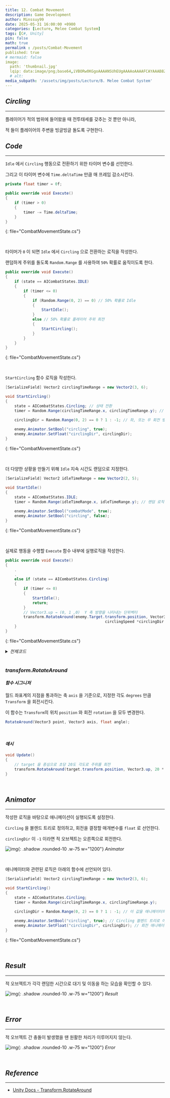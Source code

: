 ```yaml
---
title: 12. Combat Movement
description: Game Development
author: Minssuy99
date: 2025-05-31 16:00:00 +0900
categories: [Lecture, Melee Combat System]
tags: [C#, Unity]
pin: false
math: true
permalink : /posts/Combat-Movement
published: true
# mermaid: false
image:
  path: 'thumbnail.jpg'
  lqip: data:image/png;base64,iVBORw0KGgoAAAANSUhEUgAAAAoAAAAFCAYAAAB8ZH1oAAAAAXNSR0IArs4c6QAAAARnQU1BAACxjwv8YQUAAAAJcEhZcwAADsQAAA7EAZUrDhsAAADFSURBVBhXDcuxTsJAHIDx7393LW3vKgRjCYiDAzFOJuICg4smvohPweRbMTLBapwdkIRAoomNJEgK0rPDt/0+sc555xzdi4w4ianbkiQJ8brBfldw1UtZrTYoAY5Hz+FPY1RAURyqSkSFNJsp80XOd/6LBEHkh8MenVbK69uS0ei5Opd0zzOsjdHGICh0ZOOXE6e5vTlju91hylPGkzU188V09s78Y02nHSIPj/d+cNfGRvCz+aygZpELT/0Gl9cZIgovin+18zpj6AM9igAAAABJRU5ErkJggg==
  # alt:
media_subpath: '/assets/img/posts/Lecture/B. Melee Combat System'
---
```

<!---------------------------------------Header-------------------------------------->

## _**Circling**_
---

플레이어가 적의 범위에 들어왔을 때 전투태세를 갖추는 것 뿐만 아니라,

적 들이 플레이어의 주변을 빙글빙글 돌도록 구현한다.


## _**Code**_
---

`Idle` 에서 `Circling` 행동으로 전환하기 위한 타이머 변수를 선언한다.

그리고 이 타이머 변수에 `Time.deltaTime` 만큼 매 프레임 감소시킨다.

```csharp
private float timer = 0f;

public override void Execute()
{
    if (timer > 0)
    {
        timer -= Time.deltaTime;
    }
}
```
{: file="CombatMovementState.cs"}

<br>

타이머가 `0` 이 되면 `Idle` 에서 `Circling` 으로 전환하는 로직을 작성한다.

랜덤하게 주위를 돌도록 `Random.Range` 를 사용하여 `50%` 확률로 움직이도록 한다.

```csharp
public override void Execute()
{
    if (state == AICombatStates.IDLE)
    {
        if (timer <= 0)
        {
            if (Random.Range(0, 2) == 0) // 50% 확률로 Idle
            {
                StartIdle();
            }
            else // 50% 확률로 플레이어 주위 회전
            {
                StartCircling();
            }
        }
    }
}
```
{: file="CombatMovementState.cs"}

<br>

`StartCircling` 함수 로직을 작성한다.

```csharp
[SerializeField] Vector2 circlingTimeRange = new Vector2(3, 6);

void StartCircling()
{
    state = AICombatStates.Circling; // 상태 전환
    timer = Random.Range(circlingTimeRange.x, circlingTimeRange.y); // 회전시간 랜덤으로 지정

    circlingDir = Random.Range(0, 2) == 0 ? 1 : -1; // 좌, 또는 우 회전 방향 랜덤으로 지정
    
    enemy.Animator.SetBool("circling", true);
    enemy.Animator.SetFloat("circlingDir", circlingDir);
}
```
{: file="CombatMovementState.cs"}

<br>

더 다양한 상황을 만들기 위해 `Idle` 지속 시간도 랜덤으로 지정한다.

```csharp
[SerializeField] Vector2 idleTimeRange = new Vector2(2, 5);

void StartIdle()
{
    state = AICombatStates.IDLE;
    timer = Random.Range(idleTimeRange.x, idleTimeRange.y); // 랜덤 로직 추가
    
    enemy.Animator.SetBool("combatMode", true);
    enemy.Animator.SetBool("circling", false);
}
```
{: file="CombatMovementState.cs"}

<br>

실제로 행동을 수행할 `Execute` 함수 내부에 실행로직을 작성한다.

```csharp
public override void Execute()
{
    .
    .
    else if (state == AICombatStates.Circling)
    {
        if (timer <= 0)
        {
            StartIdle();
            return;
        }
        // Vector3.up → (0, 1 ,0)  Y 축 방향을 나타내는 단위벡터
        transform.RotateAround(enemy.Target.transform.position, Vector3.up,
                                            circlingSpeed *circlingDir * Time.deltaTime);
    }
}
```
{: file="CombatMovementState.cs"}

<details>
    <summary><i>전체코드</i></summary>
<div markdown ="1">

```csharp
public enum AICombatStates
{
    IDLE,
    CHASE,
    Circling,
}


public class CombatMovementState : State<EnemyController>
{
    [SerializeField] private float circlingSpeed = 20f;
    [SerializeField] private float distanceToStand = 3f;
    [SerializeField] private float adjustDistanceThreshold = 1f;
    [SerializeField] Vector2 idleTimeRange = new Vector2(2, 5);
    [SerializeField] Vector2 circlingTimeRange = new Vector2(3, 6);

    private AICombatStates state;
    private EnemyController enemy;

    private float timer = 0f;
    private int circlingDir = 1;
    
    // 상태 진입 시 호출
    public override void Enter(EnemyController owner)
    {
        enemy = owner;
        
        // 추적 멈출 거리 설정
        enemy.NavAgent.stoppingDistance = distanceToStand;
    }
    
    // 상태 유지 중 매 프레임 호출
    public override void Execute()
    {
        if (Vector3.Distance(enemy.Target.transform.position, enemy.transform.position) > distanceToStand + adjustDistanceThreshold)
        {
            StartChase();
        }
        
        if (state == AICombatStates.IDLE)
        {
            if (timer <= 0)
            {
                if (Random.Range(0, 2) == 0)
                {
                    StartIdle();
                }
                else
                {
                    StartCircling();
                }
            }
        }
        else if (state == AICombatStates.CHASE)
        {
            if (Vector3.Distance(enemy.Target.transform.position, enemy.transform.position) <= distanceToStand + 0.03f)
            {
                StartIdle();
                return;
            }
                
            // 대상 위치로 이동 명령
            enemy.NavAgent.SetDestination(enemy.Target.transform.position);
        }
        else if (state == AICombatStates.Circling)
        {
            if (timer <= 0)
            {
                StartIdle();
                return;
            }
            transform.RotateAround(enemy.Target.transform.position, Vector3.up, circlingSpeed * circlingDir * Time.deltaTime);
        }

        if (timer > 0)
        {
            timer -= Time.deltaTime;
        }
    }

    void StartIdle()
    {
        state = AICombatStates.IDLE;
        timer = Random.Range(idleTimeRange.x, idleTimeRange.y);
        
        enemy.Animator.SetBool("combatMode", true);
        enemy.Animator.SetBool("circling", false);
    }
    
    void StartChase()
    {
        state = AICombatStates.CHASE;
        enemy.Animator.SetBool("combatMode", false);
        enemy.Animator.SetBool("circling", false);
    }

    void StartCircling()
    {
        state = AICombatStates.Circling;
        timer = Random.Range(circlingTimeRange.x, circlingTimeRange.y);

        circlingDir = Random.Range(0, 2) == 0 ? 1 : -1;
        
        enemy.Animator.SetBool("circling", true);
        enemy.Animator.SetFloat("circlingDir", circlingDir);
    }
    
    // 상태 종료 시 호출
    public override void Exit()
    {

    }
}
```
{: file="CombatMovementState.cs"}

</div>
</details>

<br>

### _**transform.RotateAround**_

#### _**함수 시그니처**_

월드 좌표계의 지점을 통과하는 축 `axis` 을 기준으로, 지정한 각도 `degrees` 만큼 `Transform` 을 회전시킨다.

이 함수는 `Transform`의 위치 `position` 와 회전 `rotation` 을 모두 변경한다.

```csharp
RotateAround(Vector3 point, Vector3 axis, float angle);
```

<br>

#### _**예시**_

```csharp
void Update()
{
    // target 을 중심으로 초당 20도 각도로 주위를 회전 
    transform.RotateAround(target.transform.position, Vector3.up, 20 * Time.deltaTime);
}
```

<br>

## _**Animator**_
---

작성한 로직을 바탕으로 애니메이션이 실행되도록 설정한다.

`Circling` 을 블렌드 트리로 정의하고, 회전을 결정할 매개변수를 `float` 로 선언한다.

`circlingDir` 이 `-1` 이라면 적 오브젝트는 오른쪽으로 회전한다.

![img](2025-05-31-blendtree.jpg){: .shadow .rounded-10 .w-75 w="1200"}
_Animator_

<br>

애니메이터와 관련된 로직은 아래의 함수에 선언되어 있다.

```csharp
[SerializeField] Vector2 circlingTimeRange = new Vector2(3, 6);

void StartCircling()
{
    state = AICombatStates.Circling;
    timer = Random.Range(circlingTimeRange.x, circlingTimeRange.y);

    circlingDir = Random.Range(0, 2) == 0 ? 1 : -1; // 이 값을 애니메이터의 파라미터로 넘겨준다 
    
    enemy.Animator.SetBool("circling", true); // Circling 블렌드 트리로 이동
    enemy.Animator.SetFloat("circlingDir", circlingDir); // 회전 애니메이터 실행
}
```
{: file="CombatMovementState.cs"}

<br>

## _**Result**_
---

적 오브젝트가 각각 랜덤한 시간으로 대기 및 이동을 하는 모습을 확인할 수 있다.

![img](2025-05-31-result.gif){: .shadow .rounded-10 .w-75 w="1200"}
_Result_

<br>

## _**Error**_
---

적 오브젝트 간 충돌이 발생했을 땐 원활한 처리가 이루어지지 않는다.

![img](2025-05-31-error.gif){: .shadow .rounded-10 .w-75 w="1200"}
_Error_

<br>

## _**Reference**_
---

* [Unity Docs - Transform.RotateAround](https://docs.unity3d.com/2022.3/Documentation/ScriptReference/Transform.RotateAround.html)